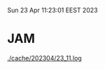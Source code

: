 Sun 23 Apr 11:23:01 EEST 2023
# JAM
<a href='./cache/202304/23_11.log'>./cache/202304/23_11.log</a>
